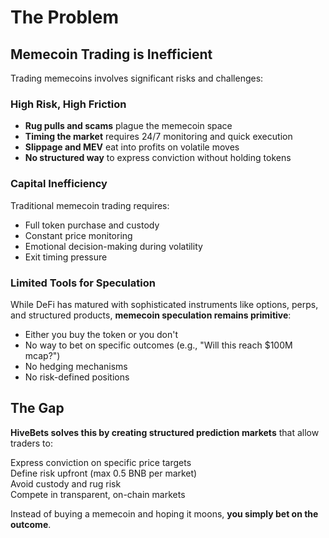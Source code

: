 # The Problem

## Memecoin Trading is Inefficient

Trading memecoins involves significant risks and challenges:

### High Risk, High Friction

* **Rug pulls and scams** plague the memecoin space
* **Timing the market** requires 24/7 monitoring and quick execution
* **Slippage and MEV** eat into profits on volatile moves
* **No structured way** to express conviction without holding tokens

### Capital Inefficiency

Traditional memecoin trading requires:

* Full token purchase and custody
* Constant price monitoring
* Emotional decision-making during volatility
* Exit timing pressure

### Limited Tools for Speculation

While DeFi has matured with sophisticated instruments like options, perps, and structured products, **memecoin speculation remains primitive**:

* Either you buy the token or you don't
* No way to bet on specific outcomes (e.g., "Will this reach $100M mcap?")
* No hedging mechanisms
* No risk-defined positions

## The Gap

**HiveBets solves this by creating structured prediction markets** that allow traders to:

Express conviction on specific price targets\
Define risk upfront (max 0.5 BNB per market)\
Avoid custody and rug risk\
Compete in transparent, on-chain markets

Instead of buying a memecoin and hoping it moons, **you simply bet on the outcome**.
